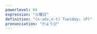 ```yaml
---
powerlevel: 64
expression: "火曜日"
definition: "(n-adv,n-t) Tuesday; (P)"
pronunciation: "かようび"
---
```

